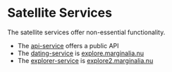 # Satellite Services

The satellite services offer non-essential functionality.

* The [api-service](api-service/) offers a public API
* The [dating-service](dating-service/) is [explore.marginalia.nu](https://explore.marginalia.nu/)
* The [explorer-service](dating-service/) is [explore2.marginalia.nu](https://explore2.marginalia.nu/)
